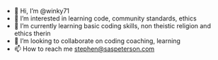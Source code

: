 - 👋 Hi, I’m @winky71
- 👀 I’m interested in learning code, community standards, ethics
- 🌱 I’m currently learning basic coding skills, non theistic religion and ethics therin
- 💞️ I’m looking to collaborate on coding coaching, learning
- 📫 How to reach me stephen@saspeterson.com

<!---
winky71/winky71 is a ✨ special ✨ repository because its `README.md` (this file) appears on your GitHub profile.
You can click the Preview link to take a look at your changes.
--->
